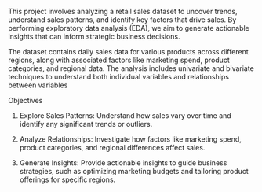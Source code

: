 
This project involves analyzing a retail sales dataset to uncover trends, understand sales patterns, and identify key factors that drive sales. By performing exploratory data analysis (EDA), we aim to generate actionable insights that can inform strategic business decisions.

The dataset contains daily sales data for various products across different regions, along with associated factors like marketing spend, product categories, and regional data. The analysis includes univariate and bivariate techniques to understand both individual variables and relationships between variables

Objectives

1) Explore Sales Patterns: Understand how sales vary over time and identify any significant trends or outliers.

2) Analyze Relationships: Investigate how factors like marketing spend, product categories, and regional differences affect sales.

3) Generate Insights: Provide actionable insights to guide business strategies, such as optimizing marketing budgets and tailoring product offerings for specific regions.
